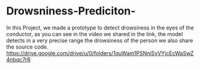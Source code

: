 # Drowsniness-Prediciton-
In this Project, we made a prototype to detect drowsiness in the eyes of the conductor, as you can see in the video we shared in the link, the model detects in a very precise range the drowsiness of the person we also share the source code.
https://drive.google.com/drive/u/0/folders/1quWam1PSNniSyVYjcEcWaSwZ4nbqc7rR
